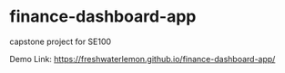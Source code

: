 # finance-dashboard-app
 capstone project for SE100

Demo Link:
https://freshwaterlemon.github.io/finance-dashboard-app/